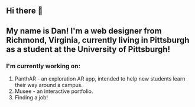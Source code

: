 ## Hi there 👋

## My name is Dan! I'm a web designer from Richmond, Virginia, currently living in Pittsburgh as a student at the University of Pittsburgh!
### I'm currently working on:

1. PanthAR - an exploration AR app, intended to help new students learn their way around a campus.
2. Musee - an interactive portfolio.
3. Finding a job!
